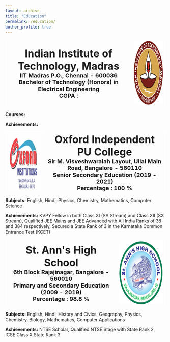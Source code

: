 ```yaml
---
layout: archive
title: "Education"
permalink: /education/
author_profile: true
---
```

<head>
<style>
table, th, td {
  border: 1px solid white;
  border-collapse: collapse;
}
</style>
</head>

<table>
<tr>
<th align="center">
<font size="6"><b>Indian Institute of Technology, Madras</b></font><br/>
<font size="4"> IIT Madras P.O., Chennai - 600036 </font><br/>
<font size="4"> Bachelor of Technology (Honors) in Electrical Engineering </font><br/>
<font size="4"> CGPA :  </font><br/>
</th>
<th>
<center>
<img src="/images/IITM.png" alt="IITM" style="width: 200px; height: 200px;"> 
</center>
</th>
</tr>
</table>

**Courses:** 

**Achievements:** 

<table>
<tr>
<th>
<center>
<img src="/images/OxfordPU.png" alt="Oxford PU" style="width: 250px; height: 180px;"> 
</center>
</th>
<th align="center">
<font size="6"><b>Oxford Independent PU College</b></font><br/>
<font size="4"> Sir M. Visveshwaraiah Layout, Ullal Main Road, Bangalore - 560110 </font><br/>
<font size="4"> Senior Secondary Education  (2019 - 2021) </font><br/>
<font size="4"> Percentage : 100 % </font><br/>
</th>
</tr>
</table>

**Subjects:** English, Hindi, Physics, Chemistry, Mathematics, Computer Science 

**Achievements:** KVPY Fellow in both Class XI (SA Stream) and Class XII (SX Stream), Qualified JEE Mains and JEE Advanced with All India Ranks of 38 and 384 respectively, Secured a State Rank of 3 in the Karnataka Common Entrance Test (KCET)

<table>
<tr>
<th align="center">
<font size="6"><b>St. Ann's High School</b></font><br/>
<font size="4"> 6th Block Rajajinagar, Bangalore - 560010 </font><br/>
<font size="4"> Primary and Secondary Education (2009 - 2019) </font><br/>
<font size="4"> Percentage : 98.8 % </font><br/>
</th>
<th>
<center>
<img src="/images/StAnns.png" alt="St.Anns" style="width: 200px; height: 200px;"> 
</center>
</th>
</tr>
</table>

**Subjects:** English, Hindi, History and Civics, Geography, Physics, Chemistry, Biology, Mathematics, Computer Applications

**Achievements:** NTSE Scholar, Qualified NTSE Stage with State Rank 2, ICSE Class X State Rank 3